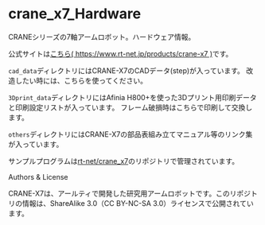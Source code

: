 # crane_x7_Hardware
CRANEシリーズの7軸アームロボット。ハードウェア情報。

公式サイトは[こちら( https://www.rt-net.jp/products/crane-x7 )](https://www.rt-net.jp/products/crane-x7)です。


`cad_data`ディレクトリにはCRANE-X7のCADデータ(step)が入っています。
改造したい時には、こちらを使ってください。


`3Dprint_data`ディレクトリにはAfinia H800+を使った3Dプリント用印刷データと印刷設定リストが入っています。
フレーム破損時はこちらで印刷して交換します。


`others`ディレクトリにはCRANE-X7の部品表組み立てマニュアル等のリンク集が入っています。


サンプルプログラムは[rt-net/crane_x7](https://github.com/rt-net/crane_x7)のリポジトリで管理されています。

Authors & License

CRANE-X7は、アールティで開発した研究用アームロボットです。このリポジトリの情報は、ShareAlike 3.0（CC BY-NC-SA 3.0）ライセンスで公開されています。

